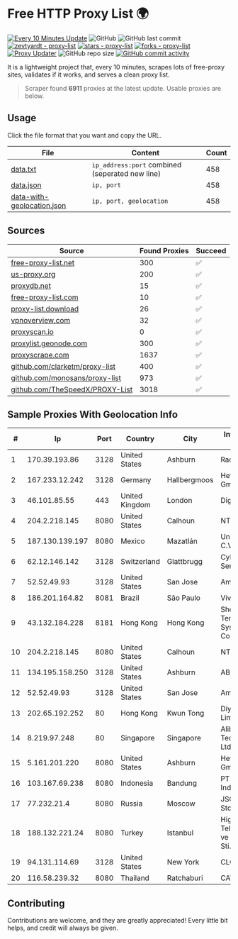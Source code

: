 
# Free HTTP Proxy List 🌍

[![Every 10 Minutes Update](https://github.com/mertguvencli/http-proxy-list/actions/workflows/main.yml/badge.svg?branch=main)](https://github.com/mertguvencli/http-proxy-list/actions/workflows/main.yml)
![GitHub](https://img.shields.io/github/license/mertguvencli/http-proxy-list)
![GitHub last commit](https://img.shields.io/github/last-commit/mertguvencli/http-proxy-list)
[![zevtyardt - proxy-list](https://img.shields.io/static/v1?label=zevtyardt&message=proxy-list&color=blue&logo=github)](https://github.com/zevtyardt/proxy-list "Go to GitHub repo")
[![stars - proxy-list](https://img.shields.io/github/stars/zevtyardt/proxy-list?style=social)](https://github.com/zevtyardt/proxy-list)
[![forks - proxy-list](https://img.shields.io/github/forks/zevtyardt/proxy-list?style=social)](https://github.com/zevtyardt/proxy-list)
[![Proxy Updater](https://github.com/zevtyardt/proxy-list/workflows/Proxy%20Updater/badge.svg)](https://github.com/zevtyardt/proxy-list/actions?query=workflow:"Proxy+Updater")
![GitHub repo size](https://img.shields.io/github/repo-size/zevtyardt/proxy-list)
[![GitHub commit activity](https://img.shields.io/github/commit-activity/m/zevtyardt/proxy-list?logo=commits)](https://github.com/zevtyardt/proxy-list/commits/main)

It is a lightweight project that, every 10 minutes, scrapes lots of free-proxy sites, validates if it works, and serves a clean proxy list.

> Scraper found **6911** proxies at the latest update. Usable proxies are below.

## Usage

Click the file format that you want and copy the URL.

|File|Content|Count|
|----|-------|-----|
|[data.txt](https://raw.githubusercontent.com/mertguvencli/http-proxy-list/main/proxy-list/data.txt)|`ip_address:port` combined (seperated new line)|458|
|[data.json](https://raw.githubusercontent.com/mertguvencli/http-proxy-list/main/proxy-list/data.json)|`ip, port`|458|
|[data-with-geolocation.json](https://raw.githubusercontent.com/mertguvencli/http-proxy-list/main/proxy-list/data-with-geolocation.json)|`ip, port, geolocation`|458|

## Sources

|Source|Found Proxies|Succeed|
|------|-------------|-------|
|[free-proxy-list.net](https://free-proxy-list.net)|300|✅|
|[us-proxy.org](https://www.us-proxy.org)|200|✅|
|[proxydb.net](http://proxydb.net)|15|✅|
|[free-proxy-list.com](https://free-proxy-list.com/?page=&port=&type%5B%5D=http&type%5B%5D=https&up_time=0&search=Search)|10|✅|
|[proxy-list.download](https://www.proxy-list.download/HTTP)|26|✅|
|[vpnoverview.com](https://vpnoverview.com/privacy/anonymous-browsing/free-proxy-servers)|32|✅|
|[proxyscan.io](https://www.proxyscan.io)|0|✅|
|[proxylist.geonode.com](https://proxylist.geonode.com/api/proxy-list?limit=300&page=1&sort_by=lastChecked&sort_type=desc&protocols=http,https)|300|✅|
|[proxyscrape.com](https://api.proxyscrape.com/v2/?request=displayproxies&protocol=http&timeout=10000&country=all&ssl=all&anonymity=all)|1637|✅|
|[github.com/clarketm/proxy-list](https://raw.githubusercontent.com/clarketm/proxy-list/master/proxy-list-raw.txt)|400|✅|
|[github.com/monosans/proxy-list](https://raw.githubusercontent.com/monosans/proxy-list/main/proxies/http.txt)|973|✅|
|[github.com/TheSpeedX/PROXY-List](https://raw.githubusercontent.com/TheSpeedX/PROXY-List/master/http.txt)|3018|✅|


## Sample Proxies With Geolocation Info

|#|Ip|Port|Country|City|Internet Service Provider|
|-|--|----|-------|----|-------------------------|
|1|170.39.193.86|3128|United States|Ashburn|Rackdog, LLC|
|2|167.233.12.242|3128|Germany|Hallbergmoos|Hetzner Online GmbH|
|3|46.101.85.55|443|United Kingdom|London|DigitalOcean|
|4|204.2.218.145|8080|United States|Calhoun|NTT America, Inc.|
|5|187.130.139.197|8080|Mexico|Mazatlán|Uninet S.A. de C.V.|
|6|62.12.146.142|3128|Switzerland|Glattbrugg|Cyberlink Internet Services AG|
|7|52.52.49.93|3128|United States|San Jose|Amazon.com, Inc.|
|8|186.201.164.82|8081|Brazil|São Paulo|Vivo|
|9|43.132.184.228|8181|Hong Kong|Hong Kong|Shenzhen Tencent Computer Systems Company Limited|
|10|204.2.218.145|8080|United States|Calhoun|NTT America, Inc.|
|11|134.195.158.250|3128|United States|Ashburn|AB E-Commerce|
|12|52.52.49.93|3128|United States|San Jose|Amazon.com, Inc.|
|13|202.65.192.252|80|Hong Kong|Kwun Tong|Diyixian.com Limited|
|14|8.219.97.248|80|Singapore|Singapore|Alibaba (US) Technology Co., Ltd.|
|15|5.161.201.220|8080|United States|Ashburn|Hetzner Online GmbH|
|16|103.167.69.238|8080|Indonesia|Bandung|PT Kataji Nukami Indonesia|
|17|77.232.21.4|8080|Russia|Moscow|JSC "AKADO-Stolitsa"|
|18|188.132.221.24|8080|Turkey|Istanbul|High Speed Telekomunikasyon ve Hab. Hiz. Ltd. Sti.|
|19|94.131.114.69|3128|United States|New York|CLOUD LEASE Ltd|
|20|116.58.239.32|8080|Thailand|Ratchaburi|CAT-BB|



## Contributing

Contributions are welcome, and they are greatly appreciated! Every
little bit helps, and credit will always be given.

